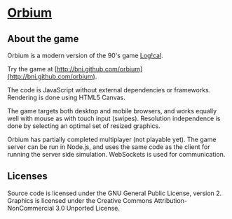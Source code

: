 [Orbium](http://bni.github.com/orbium)
================================

About the game
---------------------------------------
Orbium is a modern version of the 90's game [Log!cal](http://hol.abime.net/906).

Try the game at [http://bni.github.com/orbium](http://bni.github.com/orbium).

The code is JavaScript without external dependencies or frameworks. Rendering is done using HTML5 Canvas.

The game targets both desktop and mobile browsers, and works equally well with mouse as with touch input (swipes). Resolution independence is done by selecting an optimal set of resized graphics.

Orbium has partially completed multiplayer (not playable yet). The game server can be run in Node.js, and uses the same code as the client for running the server side simulation. WebSockets is used for communication.

Licenses
----------------------------------------
Source code is licensed under the GNU General Public License, version 2.
Graphics is licensed under the Creative Commons Attribution-NonCommercial 3.0 Unported License.
